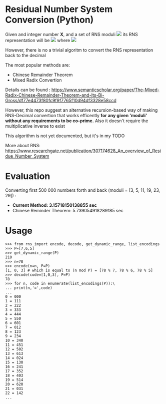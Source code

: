 # Residual Number System Conversion (Python)

Given and integer number <b>X</b>, and a set of RNS moduli <img src="https://render.githubusercontent.com/render/math?math=P = {p_1, p_2, .., p_n}"> its RNS representation will be <img src="https://render.githubusercontent.com/render/math?math={x_1, x_2, ... x_n}"> where <img src="https://render.githubusercontent.com/render/math?math=x_i = X_i \mod p_i"> 

However, there is no a trivial algoritm to convert the RNS representation back to the decimal

The most popular methods are:
- Chinese Remainder Theorem
- Mixed Radix Convertion

Details can be found : https://www.semanticscholar.org/paper/The-Mixed-Radix-Chinese-Remainder-Theorem-and-Its-Bi-Gross/df77e4473f80fc9f9f7765f10d94df3328e58ccd

However, this repo suggest an alternative recursion-based way of making RNS-Decimal convertion that works efficently <b>for any given 'moduli' without any requirements to be co-prime.</b>
Also it doesn't require the multiplicative inverse to exist

This algorithm is not yet documented, but it's in my TODO

More about RNS:
https://www.researchgate.net/publication/307174628_An_overview_of_Residue_Number_System


# Evaluation
Converting first 500 000 numbers forth and back (moduli = [3, 5, 11, 19, 23, 29]) :

- <b>Current Method: 3.15718150138855 sec </b>
- Chinese Reminder Theorem: 5.739054918289185 sec
# Usage

```
>>> from rns import encode, decode, get_dynamic_range, list_encodings
>>> P=[7,6,5]
>>> get_dynamic_range(P)
210
>>> n=78
>>> encode(n=n, P=P)
[1, 0, 3] # which is equal to (n mod P) = [78 % 7, 78 % 6, 78 % 5]
>>> decode(code=[1,0,3], P=P)
78
>>> for n, code in enumerate(list_encodings(P)):\
... print(n,'=',code)
...
0 = 000
1 = 111
2 = 222
3 = 333
4 = 444
5 = 550
6 = 601
7 = 012
8 = 123
9 = 234
10 = 340
11 = 451
12 = 502
13 = 613
14 = 024
15 = 130
16 = 241
17 = 352
18 = 403
19 = 514
20 = 620
21 = 031
22 = 142
...
```

